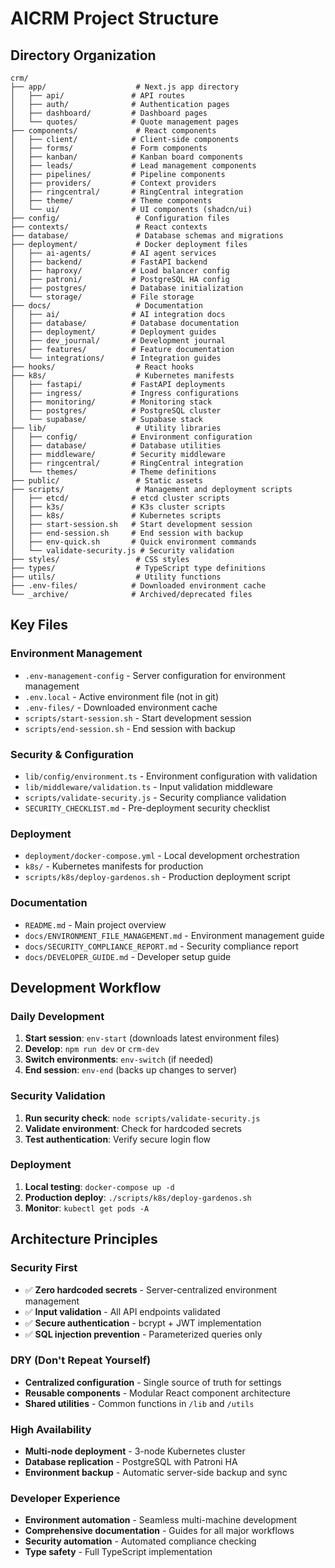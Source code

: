 # AICRM Project Structure

## Directory Organization

```
crm/
├── app/                    # Next.js app directory
│   ├── api/               # API routes
│   ├── auth/              # Authentication pages
│   ├── dashboard/         # Dashboard pages
│   └── quotes/            # Quote management pages
├── components/             # React components
│   ├── client/            # Client-side components
│   ├── forms/             # Form components
│   ├── kanban/            # Kanban board components
│   ├── leads/             # Lead management components
│   ├── pipelines/         # Pipeline components
│   ├── providers/         # Context providers
│   ├── ringcentral/       # RingCentral integration
│   ├── theme/             # Theme components
│   └── ui/                # UI components (shadcn/ui)
├── config/                 # Configuration files
├── contexts/               # React contexts
├── database/               # Database schemas and migrations
├── deployment/             # Docker deployment files
│   ├── ai-agents/         # AI agent services
│   ├── backend/           # FastAPI backend
│   ├── haproxy/           # Load balancer config
│   ├── patroni/           # PostgreSQL HA config
│   ├── postgres/          # Database initialization
│   └── storage/           # File storage
├── docs/                   # Documentation
│   ├── ai/                # AI integration docs
│   ├── database/          # Database documentation
│   ├── deployment/        # Deployment guides
│   ├── dev_journal/       # Development journal
│   ├── features/          # Feature documentation
│   └── integrations/      # Integration guides
├── hooks/                  # React hooks
├── k8s/                    # Kubernetes manifests
│   ├── fastapi/           # FastAPI deployments
│   ├── ingress/           # Ingress configurations
│   ├── monitoring/        # Monitoring stack
│   ├── postgres/          # PostgreSQL cluster
│   └── supabase/          # Supabase stack
├── lib/                    # Utility libraries
│   ├── config/            # Environment configuration
│   ├── database/          # Database utilities
│   ├── middleware/        # Security middleware
│   ├── ringcentral/       # RingCentral integration
│   └── themes/            # Theme definitions
├── public/                 # Static assets
├── scripts/                # Management and deployment scripts
│   ├── etcd/              # etcd cluster scripts
│   ├── k3s/               # K3s cluster scripts
│   ├── k8s/               # Kubernetes scripts
│   ├── start-session.sh   # Start development session
│   ├── end-session.sh     # End session with backup
│   ├── env-quick.sh       # Quick environment commands
│   └── validate-security.js # Security validation
├── styles/                 # CSS styles
├── types/                  # TypeScript type definitions
├── utils/                  # Utility functions
├── .env-files/            # Downloaded environment cache
└── _archive/              # Archived/deprecated files
```

## Key Files

### **Environment Management**
- `.env-management-config` - Server configuration for environment management
- `.env.local` - Active environment file (not in git)
- `.env-files/` - Downloaded environment cache
- `scripts/start-session.sh` - Start development session
- `scripts/end-session.sh` - End session with backup

### **Security & Configuration**
- `lib/config/environment.ts` - Environment configuration with validation
- `lib/middleware/validation.ts` - Input validation middleware
- `scripts/validate-security.js` - Security compliance validation
- `SECURITY_CHECKLIST.md` - Pre-deployment security checklist

### **Deployment**
- `deployment/docker-compose.yml` - Local development orchestration
- `k8s/` - Kubernetes manifests for production
- `scripts/k8s/deploy-gardenos.sh` - Production deployment script

### **Documentation**
- `README.md` - Main project overview
- `docs/ENVIRONMENT_FILE_MANAGEMENT.md` - Environment management guide
- `docs/SECURITY_COMPLIANCE_REPORT.md` - Security compliance report
- `docs/DEVELOPER_GUIDE.md` - Developer setup guide

## Development Workflow

### **Daily Development**
1. **Start session**: `env-start` (downloads latest environment files)
2. **Develop**: `npm run dev` or `crm-dev`
3. **Switch environments**: `env-switch` (if needed)
4. **End session**: `env-end` (backs up changes to server)

### **Security Validation**
1. **Run security check**: `node scripts/validate-security.js`
2. **Validate environment**: Check for hardcoded secrets
3. **Test authentication**: Verify secure login flow

### **Deployment**
1. **Local testing**: `docker-compose up -d`
2. **Production deploy**: `./scripts/k8s/deploy-gardenos.sh`
3. **Monitor**: `kubectl get pods -A`

## Architecture Principles

### **Security First**
- ✅ **Zero hardcoded secrets** - Server-centralized environment management
- ✅ **Input validation** - All API endpoints validated
- ✅ **Secure authentication** - bcrypt + JWT implementation
- ✅ **SQL injection prevention** - Parameterized queries only

### **DRY (Don't Repeat Yourself)**
- **Centralized configuration** - Single source of truth for settings
- **Reusable components** - Modular React component architecture
- **Shared utilities** - Common functions in `/lib` and `/utils`

### **High Availability**
- **Multi-node deployment** - 3-node Kubernetes cluster
- **Database replication** - PostgreSQL with Patroni HA
- **Environment backup** - Automatic server-side backup and sync

### **Developer Experience**
- **Environment automation** - Seamless multi-machine development
- **Comprehensive documentation** - Guides for all major workflows
- **Security automation** - Automated compliance checking
- **Type safety** - Full TypeScript implementation
